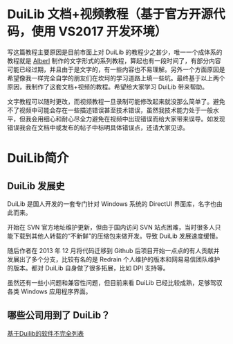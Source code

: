 # DuiLib 文档+视频教程（基于官方开源代码，使用 VS2017 开发环境）

写这篇教程主要原因是目前市面上对 DuiLib 的教程少之甚少，唯一一个成体系的教程就是 [Alberl](http://www.cnblogs.com/Alberl/p/3341956.html) 制作的文字形式的系列教程，算起也有一段时间了，有部分内容可能已经过期，并且由于是文字的，有一些内容也不易理解。另外一个方面原因是希望像我一样完全自学的朋友们在坎坷的学习道路上填一些坑。最终基于以上两个原因，我制作了这套文档+视频的教程。希望给大家学习 DuiLib 带来帮助。

文字教程可以随时更改，而视频教程一旦录制可能修改起来就没那么简单了。避免不了视频中可能会存在一些描述错误甚至技术错误，虽然我技术能力处于一般水平，但我会用细心和耐心尽全力避免在视频中出现错误而给大家带来误导。如发现错误我会在文档中或发布的帖子中标明具体错误点，还请大家见谅。

# DuiLib简介

## DuiLib 发展史

DuiLib 是国人开发的一套专门针对 Windows 系统的 DirectUI 界面库，名字也由此而来。

开始在 SVN 官方地址维护更新，但由于国内访问 SVN 站点困难，当时很多人只能下载到其他人转载的“不新鲜”的压缩包来做开发。导致 DuiLib 发展速度缓慢。

随后作者在 2013 年 12 月将代码迁移到 Github 后项目开始一点点的有人贡献并发展出了多个分支，比较有名的是 Redrain 个人维护的版本和网易易信团队维护的版本。都对 DuiLib 自身做了很多拓展，比如 DPI 支持等。

虽然还有一些小问题和兼容性问题，但目前来看 DuiLib 已经比较成熟，足够驾驭各类 Windows 应用程序界面。

## 哪些公司用到了 DuiLib？

[基于Duilib的软件不完全列表](https://github.com/duilib/duilib/wiki/%E5%9F%BA%E4%BA%8EDuilib%E7%9A%84%E8%BD%AF%E4%BB%B6%E4%B8%8D%E5%AE%8C%E5%85%A8%E5%88%97%E8%A1%A8)
